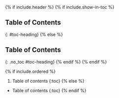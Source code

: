 [//]: # (@@author jamesebond-reused)
[//]: # (Reused from https://github.com/AY2223S1-CS2103T-W10-3/tp/blob/master/docs/_includes/toc.md)

{% if include.header %}
{% if include.show-in-toc %}
## Table of Contents
{: #toc-heading}
{% else %}
## Table of Contents
{: .no_toc #toc-heading}
{% endif %}
{% endif %}

{% if include.ordered %}
1. Table of contents
   {:toc}
   {% else %}
* Table of contents
  {:toc}
  {% endif %}
